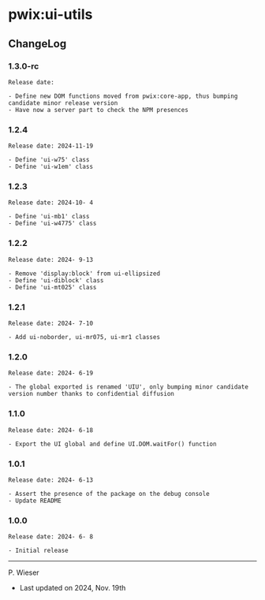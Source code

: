 # pwix:ui-utils

## ChangeLog

### 1.3.0-rc

    Release date: 

    - Define new DOM functions moved from pwix:core-app, thus bumping candidate minor release version
    - Have now a server part to check the NPM presences

### 1.2.4

    Release date: 2024-11-19

    - Define 'ui-w75' class
    - Define 'ui-w1em' class

### 1.2.3

    Release date: 2024-10- 4

    - Define 'ui-mb1' class
    - Define 'ui-w4775' class

### 1.2.2

    Release date: 2024- 9-13

    - Remove 'display:block' from ui-ellipsized
    - Define 'ui-diblock' class
    - Define 'ui-mt025' class

### 1.2.1

    Release date: 2024- 7-10

    - Add ui-noborder, ui-mr075, ui-mr1 classes

### 1.2.0

    Release date: 2024- 6-19

    - The global exported is renamed 'UIU', only bumping minor candidate version number thanks to confidential diffusion

### 1.1.0

    Release date: 2024- 6-18

    - Export the UI global and define UI.DOM.waitFor() function

### 1.0.1

    Release date: 2024- 6-13

    - Assert the presence of the package on the debug console
    - Update README

### 1.0.0

    Release date: 2024- 6- 8

    - Initial release

---
P. Wieser
- Last updated on 2024, Nov. 19th
